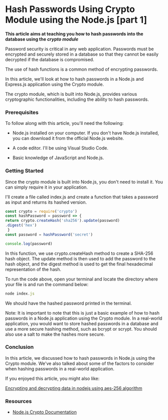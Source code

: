 # Hash Passwords Using Crypto Module using the Node.js [part 1]

**This article aims at teaching you how to hash passwords into the database using the *crypto module***

Password security is critical in any web application. Passwords must be encrypted and securely stored in a database so that they cannot be easily decrypted if the database is compromised.

The use of hash functions is a common method of encrypting passwords.

In this article, we'll look at how to hash passwords in a Node.js and Express.js application using the Crypto module.

The crypto module, which is built into Node.js, provides various cryptographic functionalities, including the ability to hash passwords.

### Prerequisites

To follow along with this article, you'll need the following:

* Node.js installed on your computer. If you don't have Node.js installed, you can download it from the official Node.js website.
    
* A code editor. I'll be using Visual Studio Code.
    
* Basic knowledge of JavaScript and Node.js.
    

### Getting Started

Since the crypto module is built into Node.js, you don't need to install it. You can simply require it in your application.

I'll create a file called index.js and create a function that takes a password as input and returns its hashed version.

```javascript
const crypto = require('crypto') 
const hashPassword = password => { 
return crypto.createHash('sha256').update(password)
.digest('hex')
 } 
const password = hashPassword('secret') 

console.log(password)
```

In this function, we use crypto.createHash method to create a SHA-256 hash object. The update method is then used to add the password to the hash object, and the digest method is used to get the final hexadecimal representation of the hash.

To run the code above, open your terminal and locate the directory where your file is and run the command below:

```javascript
node index.js
```

We should have the hashed password printed in the terminal.

Note: It is important to note that this is just a basic example of how to hash passwords in a Node.js application using the Crypto module. In a real-world application, you would want to store hashed passwords in a database and use a more secure hashing method, such as bcrypt or scrypt. You should also use a salt to make the hashes more secure.

### Conclusion

In this article, we discussed how to hash passwords in Node.js using the Crypto module. We've also talked about some of the factors to consider when hashing passwords in a real-world application.

If you enjoyed this article, you might also like:

[Encrypting and decrypting data in nodejs using aes-256 algorithm](https://jobizil.hashnode.dev/encrypting-and-decrypting-data-in-nodejs-using-aes-256)

### Resources

* [Node.js Crypto Documentation](https://nodejs.org/api/crypto.html)